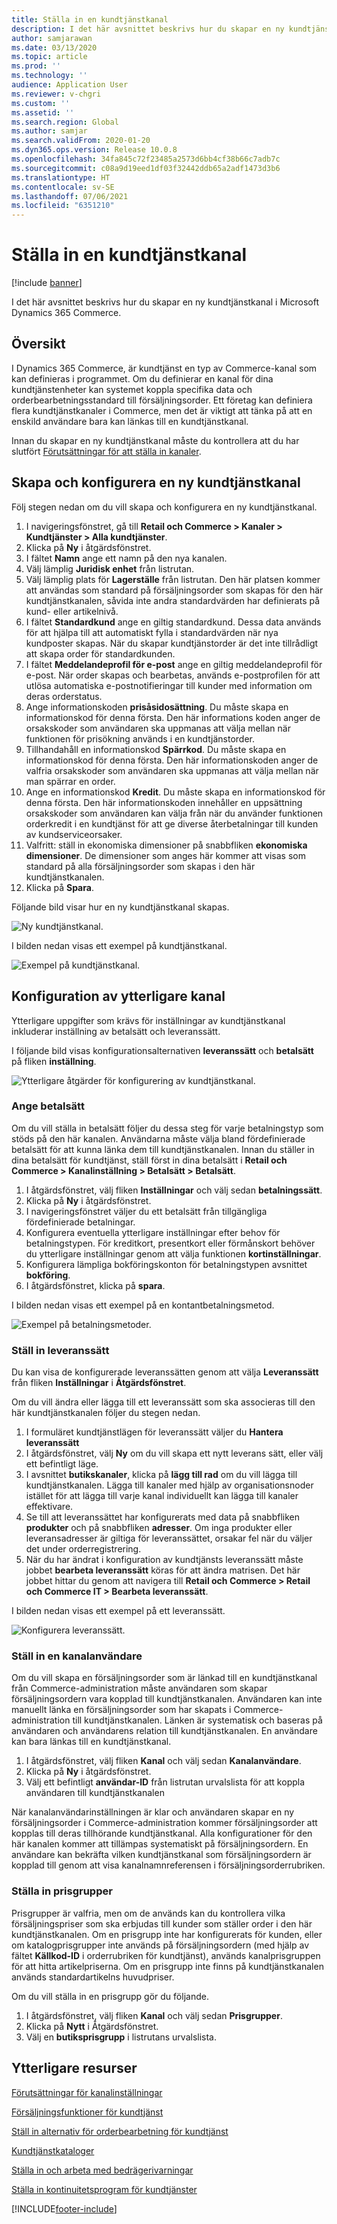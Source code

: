 ```yaml
---
title: Ställa in en kundtjänstkanal
description: I det här avsnittet beskrivs hur du skapar en ny kundtjänstkanal i Microsoft Dynamics 365 Commerce.
author: samjarawan
ms.date: 03/13/2020
ms.topic: article
ms.prod: ''
ms.technology: ''
audience: Application User
ms.reviewer: v-chgri
ms.custom: ''
ms.assetid: ''
ms.search.region: Global
ms.author: samjar
ms.search.validFrom: 2020-01-20
ms.dyn365.ops.version: Release 10.0.8
ms.openlocfilehash: 34fa845c72f23485a2573d6bb4cf38b66c7adb7c
ms.sourcegitcommit: c08a9d19eed1df03f32442ddb65a2adf1473d3b6
ms.translationtype: HT
ms.contentlocale: sv-SE
ms.lasthandoff: 07/06/2021
ms.locfileid: "6351210"
---
```

# <a name="set-up-a-call-center-channel"></a>Ställa in en kundtjänstkanal


[!include [banner](includes/banner.md)]

I det här avsnittet beskrivs hur du skapar en ny kundtjänstkanal i Microsoft Dynamics 365 Commerce.

## <a name="overview"></a>Översikt


I Dynamics 365 Commerce, är kundtjänst en typ av Commerce-kanal som kan definieras i programmet. Om du definierar en kanal för dina kundtjänstenheter kan systemet koppla specifika data och orderbearbetningsstandard till försäljningsorder. Ett företag kan definiera flera kundtjänstkanaler i Commerce, men det är viktigt att tänka på att en enskild användare bara kan länkas till en kundtjänstkanal. 

Innan du skapar en ny kundtjänstkanal måste du kontrollera att du har slutfört [Förutsättningar för att ställa in kanaler](channels-prerequisites.md).

## <a name="create-and-configure-a-new-call-center-channel"></a>Skapa och konfigurera en ny kundtjänstkanal

Följ stegen nedan om du vill skapa och konfigurera en ny kundtjänstkanal.

1. I navigeringsfönstret, gå till **Retail och Commerce \> Kanaler \> Kundtjänster \> Alla kundtjänster**.
1. Klicka på **Ny** i åtgärdsfönstret.
1. I fältet **Namn** ange ett namn på den nya kanalen.
1. Välj lämplig **Juridisk enhet** från listrutan.
1. Välj lämplig plats för **Lagerställe** från listrutan. Den här platsen kommer att användas som standard på försäljningsorder som skapas för den här kundtjänstkanalen, såvida inte andra standardvärden har definierats på kund- eller artikelnivå.
1. I fältet **Standardkund** ange en giltig standardkund. Dessa data används för att hjälpa till att automatiskt fylla i standardvärden när nya kundposter skapas. När du skapar kundtjänstorder är det inte tillrådligt att skapa order för standardkunden.
1. I fältet **Meddelandeprofil för e-post** ange en giltig meddelandeprofil för e-post. När order skapas och bearbetas, används e-postprofilen för att utlösa automatiska e-postnotifieringar till kunder med information om deras orderstatus.
1. Ange informationskoden **prisåsidosättning**. Du måste skapa en informationskod för denna första. Den här informations koden anger de orsakskoder som användaren ska uppmanas att välja mellan när funktionen för prisökning används i en kundtjänstorder.
1. Tillhandahåll en informationskod **Spärrkod**. Du måste skapa en informationskod för denna första. Den här informationskoden anger de valfria orsakskoder som användaren ska uppmanas att välja mellan när man spärrar en order.
1. Ange en informationskod **Kredit**. Du måste skapa en informationskod för denna första. Den här informationskoden innehåller en uppsättning orsakskoder som användaren kan välja från när du använder funktionen orderkredit i en kundtjänst för att ge diverse återbetalningar till kunden av kundserviceorsaker.
1. Valfritt: ställ in ekonomiska dimensioner på snabbfliken **ekonomiska dimensioner**. De dimensioner som anges här kommer att visas som standard på alla försäljningsorder som skapas i den här kundtjänstkanalen.
1. Klicka på **Spara**.

Följande bild visar hur en ny kundtjänstkanal skapas.

![Ny kundtjänstkanal.](media/channel-setup-callcenter-1.png)

I bilden nedan visas ett exempel på kundtjänstkanal.

![Exempel på kundtjänstkanal.](media/channel-setup-callcenter-2.png)

## <a name="additional-channel-setup"></a>Konfiguration av ytterligare kanal

Ytterligare uppgifter som krävs för inställningar av kundtjänstkanal inkluderar inställning av betalsätt och leveranssätt.

I följande bild visas konfigurationsalternativen **leveranssätt** och **betalsätt** på fliken **inställning**.

![Ytterligare åtgärder för konfigurering av kundtjänstkanal.](media/channel-setup-callcenter-3.png)

### <a name="set-up-payment-methods"></a>Ange betalsätt

Om du vill ställa in betalsätt följer du dessa steg för varje betalningstyp som stöds på den här kanalen. Användarna måste välja bland fördefinierade betalsätt för att kunna länka dem till kundtjänstkanalen. Innan du ställer in dina betalsätt för kundtjänst, ställ först in dina betalsätt i **Retail och Commerce \> Kanalinställning \> Betalsätt \> Betalsätt**.

1. I åtgärdsfönstret, välj fliken **Inställningar** och välj sedan **betalningssätt**.
1. Klicka på **Ny** i åtgärdsfönstret.
1. I navigeringsfönstret väljer du ett betalsätt från tillgängliga fördefinierade betalningar.
1. Konfigurera eventuella ytterligare inställningar efter behov för betalningstypen. För kreditkort, presentkort eller förmånskort behöver du ytterligare inställningar genom att välja funktionen **kortinställningar**. 
1. Konfigurera lämpliga bokföringskonton för betalningstypen avsnittet **bokföring**.
1. I åtgärdsfönstret, klicka på **spara**.

I bilden nedan visas ett exempel på en kontantbetalningsmetod.

![Exempel på betalningsmetoder.](media/channel-setup-callcenter-payments.png)

### <a name="set-up-modes-of-delivery"></a>Ställ in leveranssätt

Du kan visa de konfigurerade leveranssätten genom att välja **Leveranssätt** från fliken **Inställningar** i **Åtgärdsfönstret**.  

Om du vill ändra eller lägga till ett leveranssätt som ska associeras till den här kundtjänstkanalen följer du stegen nedan.

1. I formuläret kundtjänstlägen för leveranssätt väljer du **Hantera leveranssätt**
1. I åtgärdsfönstret, välj **Ny** om du vill skapa ett nytt leverans sätt, eller välj ett befintligt läge.
1. I avsnittet **butikskanaler**, klicka på **lägg till rad** om du vill lägga till kundtjänstkanalen. Lägga till kanaler med hjälp av organisationsnoder istället för att lägga till varje kanal individuellt kan lägga till kanaler effektivare.
1. Se till att leveranssättet har konfigurerats med data på snabbfliken **produkter** och på snabbfliken **adresser**. Om inga produkter eller leveransadresser är giltiga för leveranssättet, orsakar fel när du väljer det under orderregistrering.
1. När du har ändrat i konfiguration av kundtjänsts leveranssätt måste jobbet **bearbeta leveranssätt** köras för att ändra matrisen. Det här jobbet hittar du genom att navigera till **Retail och Commerce \> Retail och Commerce IT \> Bearbeta leveranssätt**.

I bilden nedan visas ett exempel på ett leveranssätt.

![Konfigurera leveranssätt.](media/channel-setup-retail-7.png)

### <a name="set-up-channel-users"></a>Ställ in en kanalanvändare

Om du vill skapa en försäljningsorder som är länkad till en kundtjänstkanal från Commerce-administration måste användaren som skapar försäljningsordern vara kopplad till kundtjänstkanalen. Användaren kan inte manuellt länka en försäljningsorder som har skapats i Commerce-administration till kundtjänstkanalen. Länken är systematisk och baseras på användaren och användarens relation till kundtjänstkanalen. En användare kan bara länkas till en kundtjänstkanal.

1. I åtgärdsfönstret, välj fliken **Kanal** och välj sedan **Kanalanvändare**.
1. Klicka på **Ny** i åtgärdsfönstret.
1. Välj ett befintligt **användar-ID** från listrutan urvalslista för att koppla användaren till kundtjänstkanalen

När kanalanvändarinställningen är klar och användaren skapar en ny försäljningsorder i Commerce-administration kommer försäljningsorder att kopplas till deras tillhörande kundtjänstkanal. Alla konfigurationer för den här kanalen kommer att tillämpas systematiskt på försäljningsordern. En användare kan bekräfta vilken kundtjänstkanal som försäljningsordern är kopplad till genom att visa kanalnamnreferensen i försäljningsorderrubriken.


### <a name="set-up-price-groups"></a>Ställa in prisgrupper

Prisgrupper är valfria, men om de används kan du kontrollera vilka försäljningspriser som ska erbjudas till kunder som ställer order i den här kundtjänstkanalen. Om en prisgrupp inte har konfigurerats för kunden, eller om katalogprisgrupper inte används på försäljningsordern (med hjälp av fältet **Källkod-ID** i orderrubriken för kundtjänst), används kanalprisgruppen för att hitta artikelpriserna. Om en prisgrupp inte finns på kundtjänstkanalen används standardartikelns huvudpriser. 

Om du vill ställa in en prisgrupp gör du följande.

1. I åtgärdsfönstret, välj fliken **Kanal** och välj sedan **Prisgrupper**.
1. Klicka på **Nytt** i Åtgärdsfönstret.
1. Välj en **butiksprisgrupp** i listrutans urvalslista.

## <a name="additional-resources"></a>Ytterligare resurser

[Förutsättningar för kanalinställningar](channels-prerequisites.md)

[Försäljningsfunktioner för kundtjänst](call-center-functionality.md)

[Ställ in alternativ för orderbearbetning för kundtjänst](set-up-order-processing-options.md)

[Kundtjänstkataloger](call-center-catalogs.md)

[Ställa in och arbeta med bedrägerivarningar](set-up-fraud-alerts.md)

[Ställa in kontinuitetsprogram för kundtjänster](set-up-continuity-program.md)


[!INCLUDE[footer-include](../includes/footer-banner.md)]
